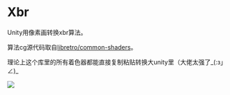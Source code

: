 # Xbr

Unity用像素画转换xbr算法。

算法cg源代码取自[libretro/common-shaders](https://github.com/libretro/common-shaders/blob/master/xbrz/shaders/4xbrz.cg)。

理论上这个库里的所有着色器都能直接复制粘贴转换大unity里（大佬太强了_(:з」∠)_

![](https://github.com/llapuras/XbrShader/blob/master/display.png)
